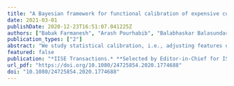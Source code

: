 ```yaml
---
title: "A Bayesian framework for functional calibration of expensive computational models through non-isometric matching"
date: 2021-03-01
publishDate: 2020-12-23T16:51:07.041225Z
authors: ["Babak Farmanesh", "Arash Pourhabib", "Balabhaskar Balasundaram", "Austin Buchanan"]
publication_types: ["2"]
abstract: "We study statistical calibration, i.e., adjusting features of a computational model that are not observable or controllable in its associated physical system. We focus on functional calibration, which arises in many manufacturing processes where the unobservable features, called calibration variables, are a function of the input variables. A major challenge in many applications is that computational models are expensive and can only be evaluated a limited number of times. Furthermore, without making strong assumptions, the calibration variables are not identifiable. We propose Bayesian Non-isometric Matching Calibration (BNMC) that allows calibration of expensive computational models with only a limited number of samples taken from a computational model and its associated physical system. BNMC replaces the computational model with a dynamic Gaussian process whose parameters are trained in the calibration procedure. To resolve the identifiability issue, we present the calibration problem from a geometric perspective of non-isometric curve to surface matching, which enables us to take advantage of combinatorial optimization techniques to extract necessary information for constructing prior distributions. Our numerical experiments demonstrate that in terms of prediction accuracy BNMC outperforms, or is comparable to, other existing calibration frameworks."
featured: false
publication: "*IISE Transactions.* **Selected by Editor-in-Chief for ISE magazine research highlights**"
url_pdf: "https://doi.org/10.1080/24725854.2020.1774688"
doi: "10.1080/24725854.2020.1774688"
---
```


